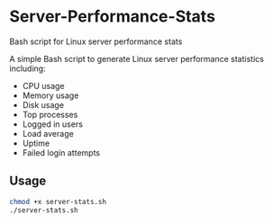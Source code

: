 # Server-Performance-Stats
Bash script for Linux server performance stats

A simple Bash script to generate Linux server performance statistics including:

- CPU usage
- Memory usage
- Disk usage
- Top processes
- Logged in users
- Load average
- Uptime
- Failed login attempts


## Usage

```bash
chmod +x server-stats.sh
./server-stats.sh
